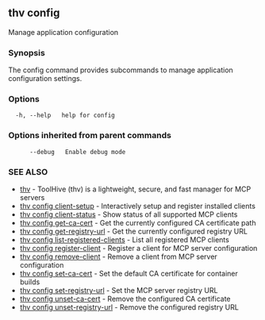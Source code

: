 ## thv config

Manage application configuration

### Synopsis

The config command provides subcommands to manage application configuration settings.

### Options

```
  -h, --help   help for config
```

### Options inherited from parent commands

```
      --debug   Enable debug mode
```

### SEE ALSO

* [thv](thv.md)	 - ToolHive (thv) is a lightweight, secure, and fast manager for MCP servers
* [thv config client-setup](thv_config_client-setup.md)	 - Interactively setup and register installed clients
* [thv config client-status](thv_config_client-status.md)	 - Show status of all supported MCP clients
* [thv config get-ca-cert](thv_config_get-ca-cert.md)	 - Get the currently configured CA certificate path
* [thv config get-registry-url](thv_config_get-registry-url.md)	 - Get the currently configured registry URL
* [thv config list-registered-clients](thv_config_list-registered-clients.md)	 - List all registered MCP clients
* [thv config register-client](thv_config_register-client.md)	 - Register a client for MCP server configuration
* [thv config remove-client](thv_config_remove-client.md)	 - Remove a client from MCP server configuration
* [thv config set-ca-cert](thv_config_set-ca-cert.md)	 - Set the default CA certificate for container builds
* [thv config set-registry-url](thv_config_set-registry-url.md)	 - Set the MCP server registry URL
* [thv config unset-ca-cert](thv_config_unset-ca-cert.md)	 - Remove the configured CA certificate
* [thv config unset-registry-url](thv_config_unset-registry-url.md)	 - Remove the configured registry URL

